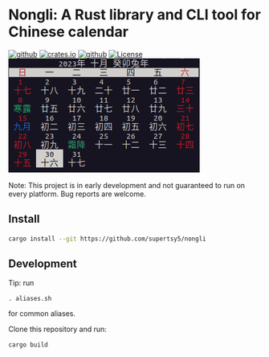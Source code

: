 # Nongli: A Rust library and CLI tool for Chinese calendar
[![github](https://img.shields.io/badge/GitHub-supertsy5/nongli-blue?logo=github)](https://github.com/supertsy5/nongli)
[![crates.io](https://img.shields.io/crates/v/nongli?logo=rust)](https://crates.io/crates/nongli)
[![github](https://img.shields.io/badge/docs.rs-nongli-green?logo=rust)](https://docs.rs/nongli)
[![License](https://img.shields.io/crates/l/nongli)](https://github.com/supertsy5/nongli/blob/main/LICENSE)
![Preview](./preview.png)

Note: This project is in early development and not guaranteed to run on every platform.
Bug reports are welcome.
## Install
```sh
cargo install --git https://github.com/supertsy5/nongli
```
## Development
Tip: run
```
. aliases.sh
```
for common aliases.

Clone this repository and run:
```sh
cargo build
```